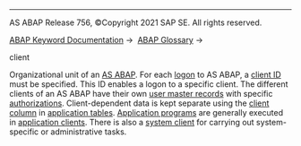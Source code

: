   

* * *

AS ABAP Release 756, ©Copyright 2021 SAP SE. All rights reserved.

[ABAP Keyword Documentation](https://help.sap.com/doc/abapdocu_756_index_htm/7.56/en-US/abenabap.htm) →  [ABAP Glossary](https://help.sap.com/doc/abapdocu_756_index_htm/7.56/en-US/abenabap_glossary.htm) → 

client

Organizational unit of an [AS ABAP](https://help.sap.com/doc/abapdocu_756_index_htm/7.56/en-US/abenas_abap_glosry.htm "Glossary Entry"). For each [logon](https://help.sap.com/doc/abapdocu_756_index_htm/7.56/en-US/abenlogon_glosry.htm "Glossary Entry") to AS ABAP, a [client ID](https://help.sap.com/doc/abapdocu_756_index_htm/7.56/en-US/abenclient_identifier_glosry.htm "Glossary Entry") must be specified. This ID enables a logon to a specific client. The different clients of an AS ABAP have their own [user master records](https://help.sap.com/doc/abapdocu_756_index_htm/7.56/en-US/abenuser_master_record_glosry.htm "Glossary Entry") with specific [authorizations](https://help.sap.com/doc/abapdocu_756_index_htm/7.56/en-US/abenauthorization_glosry.htm "Glossary Entry"). Client-dependent data is kept separate using the [client column](https://help.sap.com/doc/abapdocu_756_index_htm/7.56/en-US/abenclient_column_glosry.htm "Glossary Entry") in [application tables](https://help.sap.com/doc/abapdocu_756_index_htm/7.56/en-US/abenapplication_table_glosry.htm "Glossary Entry"). [Application programs](https://help.sap.com/doc/abapdocu_756_index_htm/7.56/en-US/abenapplication_program_glosry.htm "Glossary Entry") are generally executed in [application clients](https://help.sap.com/doc/abapdocu_756_index_htm/7.56/en-US/abenapplication_client_glosry.htm "Glossary Entry"). There is also a [system client](https://help.sap.com/doc/abapdocu_756_index_htm/7.56/en-US/abensystem_client_glosry.htm "Glossary Entry") for carrying out system-specific or administrative tasks.